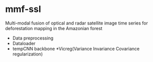# mmf-ssl
Multi-modal fusion of optical and radar satellite image time series for deforestation mapping in the Amazonian forest
* Data preprocessing
* Dataloader
* tempCNN backbone
*Vicreg(Variance Invariance Covariance regularization)
